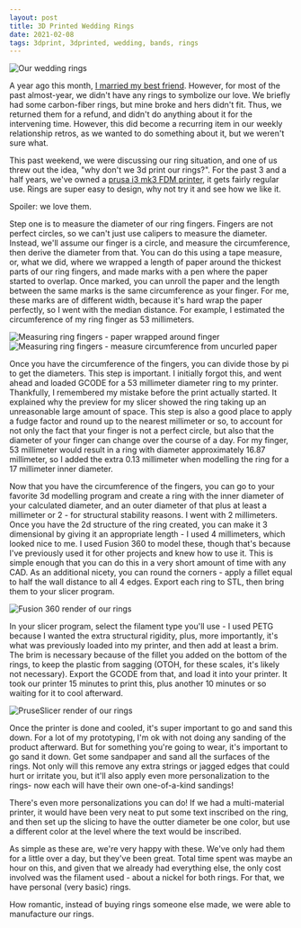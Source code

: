 ```yaml
---
layout: post
title: 3D Printed Wedding Rings
date: 2021-02-08
tags: 3dprint, 3dprinted, wedding, bands, rings
---
```


![Our wedding rings](https://cdn.buttify.io/wedding/rings.jpg)

A year ago this month, [I married my best friend](https://knowledge.rachelbrindle.com/living/wedding_photos.html). However, for most of the past almost-year, we didn't have any rings to symbolize our love. We briefly had some carbon-fiber rings, but mine broke and hers didn't fit. Thus, we returned them for a refund, and didn't do anything about it for the intervening time. However, this did become a recurring item in our weekly relationship retros, as we wanted to do something about it, but we weren't sure what.

This past weekend, we were discussing our ring situation, and one of us threw out the idea, "why don't we 3d print our rings?". For the past 3 and a half years, we've owned a [prusa i3 mk3 FDM printer](https://www.prusa3d.com/original-prusa-i3-mk3/), it gets fairly regular use. Rings are super easy to design, why not try it and see how we like it.

Spoiler: we love them.

Step one is to measure the diameter of our ring fingers. Fingers are not perfect circles, so we can't just use calipers to measure the diameter. Instead, we'll assume our finger is a circle, and measure the circumference, then derive the diameter from that. You can do this using a tape measure, or, what we did, where we wrapped a length of paper around the thickest parts of our ring fingers, and made marks with a pen where the paper started to overlap. Once marked, you can unroll the paper and the length between the same marks is the same circumference as your finger. For me, these marks are of different width, because it's hard wrap the paper perfectly, so I went with the median distance. For example, I estimated the circumference of my ring finger as 53 millimeters.

![Measuring ring fingers - paper wrapped around finger](https://cdn.buttify.io/wedding/finger_measurement_1.jpg)
![Measuring ring fingers - measure circumference from uncurled paper](https://cdn.buttify.io/wedding/finger_measurement_2.jpg)

Once you have the circumference of the fingers, you can divide those by pi to get the diameters. This step is important. I initially forgot this, and went ahead and loaded GCODE for a 53 millimeter diameter ring to my printer. Thankfully, I remembered my mistake before the print actually started. It explained why the preview for my slicer showed the ring taking up an unreasonable large amount of space. This step is also a good place to apply a fudge factor and round up to the nearest millimeter or so, to account for not only the fact that your finger is not a perfect circle, but also that the diameter of your finger can change over the course of a day. For my finger, 53 millimeter would result in a ring with diameter approximately 16.87 millimeter, so I added the extra 0.13  millimeter when modelling the ring for a 17 millimeter inner diameter.

Now that you have the circumference of the fingers, you can go to your favorite 3d modelling program and create a ring with the inner diameter of your calculated diameter, and an outer diameter of that plus at least a millimeter or 2 - for structural stability reasons. I went with 2 millimeters. Once you have the 2d structure of the ring created, you can make it 3 dimensional by giving it an appropriate length - I used 4 millimeters, which looked nice to me. I used Fusion 360 to model these, though that's because I've previously used it for other projects and knew how to use it. This is simple enough that you can do this in a very short amount of time with any CAD. As an additional nicety, you can round the corners - apply a fillet equal to half the wall distance to all 4 edges. Export each ring to STL, then bring them to your slicer program.

![Fusion 360 render of our rings](https://cdn.buttify.io/wedding/rings_cad.png)

In your slicer program, select the filament type you'll use - I used PETG because I wanted the extra structural rigidity, plus, more importantly, it's what was previously loaded into my printer, and then add at least a brim. The brim is necessary because of the fillet you added on the bottom of the rings, to keep the plastic from sagging (OTOH, for these scales, it's likely not necessary). Export the GCODE from that, and load it into your printer. It took our printer 15 minutes to print this, plus another 10 minutes or so waiting for it to cool afterward.

![PruseSlicer render of our rings](https://cdn.buttify.io/wedding/rings_slicer.png)

Once the printer is done and cooled, it's super important to go and sand this down. For a lot of my prototyping, I'm ok with not doing any sanding of the product afterward. But for something you're going to wear, it's important to go sand it down. Get some sandpaper and sand all the surfaces of the rings. Not only will this remove any extra strings or jagged edges that could hurt or irritate you, but it'll also apply even more personalization to the rings- now each will have their own one-of-a-kind sandings! 

There's even more personalizations you can do! If we had a multi-material printer, it would have been very neat to put some text inscribed on the ring, and then set up the slicing to have the outter diameter be one color, but use a different color at the level where the text would be inscribed. 

As simple as these are, we're very happy with these. We've only had them for a little over a day, but they've been great. Total time spent was maybe an hour on this, and given that we already had everything else, the only cost involved was the filament used - about a nickel for both rings. For that, we have personal (very basic) rings.

How romantic, instead of buying rings someone else made, we were able to manufacture our rings.
